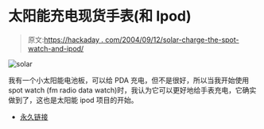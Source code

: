 # 太阳能充电现货手表(和 Ipod)

> 原文:[https://hackaday . com/2004/09/12/solar-charge-the-spot-watch-and-ipod/](https://hackaday.com/2004/09/12/solar-charge-the-spot-watch-and-ipod/)

![solar](img/e7ca4dc04f86b60dce9d76ad0eabcf0a.png)

我有一个小太阳能电池板，可以给 PDA 充电，但不是很好，所以当我开始使用 spot watch (fm radio data watch)时，我认为它可以更好地给手表充电，它确实做到了，这也是太阳能 ipod 项目的开始。

*   [永久链接](http://features.engadget.com/entry/2498517851762596)